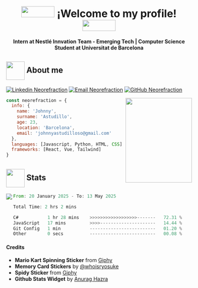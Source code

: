 <!--
**neorefraction/neorefraction** is a ✨ _special_ ✨ repository because its `README.md` (this file) appears on your GitHub profile.

Here are some ideas to get you started:

- 🔭 I’m currently working on ...
- 🌱 I’m currently learning ...
- 👯 I’m looking to collaborate on ...
- 🤔 I’m looking for help with ...
- 💬 Ask me about ...
- 📫 How to reach me: ...
- 😄 Pronouns: ...
- ⚡ Fun fact: ...
-->

<!-- Header -->
<h1 align="center">
  <img src="https://media.giphy.com/media/hCC3P7dj3NKSI/giphy.gif" height="30" width=90>
  ¡Welcome to my profile!
  <img src="https://media.giphy.com/media/hCC3P7dj3NKSI/giphy.gif" height="30" width=90>
</h1>
<h4 align="center">
  Intern at Nestlé Innvation Team - Emerging Tech | Computer Science Student at Universitat de Barcelona
</h4>

<h2><img loading="lazy" align="center" src="https://media3.giphy.com/media/v1.Y2lkPTc5MGI3NjExbDk2NHV3NWM2anlneHc1MzR2Y2UxYjBvcjA2Z2hzMDZnMnR4eXRydyZlcD12MV9pbnRlcm5hbF9naWZfYnlfaWQmY3Q9cw/xdlFyrubWz26K5L76p/giphy.gif" width="50"> About me </h2>

[![Linkedin Neorefraction](https://img.shields.io/badge/LinkedIn-Johnny%20Astudillo-0066ff?&link=https://www.linkedin.com/in/johnnyastudilloso/)](https://www.linkedin.com/in/neorefraction/)
[![Email Neorefraction](https://img.shields.io/badge/Email-johnnysatudilloso@gmail.com-cc0100?style=flat)](mailto:johnnyastudilloso@gmail.com)
[![GitHub Neorefraction](https://img.shields.io/github/followers/neorefraction?label=follow&style=social)](https://github.com/neorefraction)

<span align="rigth">
  <img align="right" loading="lazy" src="https://media.giphy.com/media/UJ1CNPAOGxXKo/giphy.gif?cid=ecf05e47tzm1c9zdzonhwjm1qn4w4gqlmp2u9jp2xs7wr0br&ep=v1_stickers_search&rid=giphy.gif&ct=s" height=230 width=180>
</span>

```javascript
const neorefraction = {
  info: {
    name: 'Johnny',
    surname: 'Astudillo',
    age: 23,
    location: 'Barcelona',
    email: 'johnnyastudilloso@gmail.com'
  },
  languages: [Javascript, Python, HTML, CSS]
  frameworks: [React, Vue, Tailwind]
}
```

<h2><img loading="lazy" align="center" src="https://media2.giphy.com/media/v1.Y2lkPTc5MGI3NjExdmdtYnNsb2p4NmYxN2RuM204aGFmN2h6d3owZGJyaHk4eHFwb3g5dSZlcD12MV9pbnRlcm5hbF9naWZfYnlfaWQmY3Q9cw/QP7HKBJPbmooW93Kjq/giphy.gif" width="50"> Stats </h2>

<span>
  <img align="left" loading="lazy" src="https://github-readme-stats.vercel.app/api?username=neorefraction&show_icons=true&title_color=fff&icon_color=79ff97&text_color=9f9f9f&bg_color=151515">
</span>


<!--START_SECTION:waka-->

```rust
From: 20 January 2025 - To: 13 May 2025

Total Time: 2 hrs 2 mins

C#           1 hr 28 mins    >>>>>>>>>>>>>>>>>>-------   72.31 %
JavaScript   17 mins         >>>>---------------------   14.44 %
Git Config   1 min           -------------------------   01.20 %
Other        0 secs          -------------------------   00.08 %
```

<!--END_SECTION:waka-->

<div>
  <h4>Credits</h4>
  <ul>
    <li>
      <b>Mario Kart Spinning Sticker</b> from <a href="https://giphy.com/stickers/pixel-nintendo-hCC3P7dj3NKSI">Giphy</a>
    </li>
    <li>
      <b>Memory Card Stickers</b> by <a href="[https://giphy.com/stickers/pixel-nintendo-hCC3P7dj3NKSI](https://whoisryosuke.com/)">@whoisryosuke</a>
    </li>
    <li>
      <b>Spidy Sticker</b> from <a href="https://giphy.com/stickers/head-spiderman-scratch-UJ1CNPAOGxXKo">Giphy</a>
    </li>
    <li>
      <b>Github Stats Widget</b> by <a href="https://github.com/anuraghazra/github-readme-stats">Anurag Hazra</a>
    </li>
  </ul>
</div>
